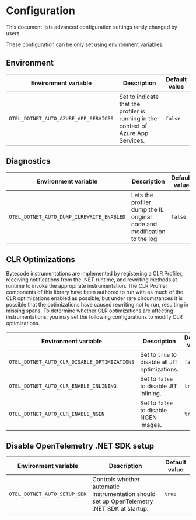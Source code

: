 # Configuration

This document lists advanced configuration settings rarely changed by users.

These configuration can be only set using environment variables.

## Environment

| Environment variable                  | Description                                                                        | Default value |
|---------------------------------------|------------------------------------------------------------------------------------|---------------|
| `OTEL_DOTNET_AUTO_AZURE_APP_SERVICES` | Set to indicate that the profiler is running in the context of Azure App Services. | `false`       |

## Diagnostics

| Environment variable                      | Description                                                              | Default value |
|-------------------------------------------|--------------------------------------------------------------------------|---------------|
| `OTEL_DOTNET_AUTO_DUMP_ILREWRITE_ENABLED` | Lets the profiler dump the IL original code and modification to the log. | `false`       |

## CLR Optimizations

Bytecode instrumentations are implemented by registering a CLR Profiler, receiving
notifications from the .NET runtime, and rewriting methods at runtime to invoke the
appropriate instrumentation. The CLR Profiler components of this library have been
authored to run with as much of the CLR optimizations enabled as possible, but under
rare circumstances it is possible that the optimizations have caused rewriting
not to run, resulting in missing spans. To determine whether CLR optimizations
are affecting instrumentations, you may set the following configurations to
modify CLR optimizations.

| Environment variable                         | Description                                     | Default value |
|----------------------------------------------|-------------------------------------------------|---------------|
| `OTEL_DOTNET_AUTO_CLR_DISABLE_OPTIMIZATIONS` | Set to `true` to disable all JIT optimizations. | `false`       |
| `OTEL_DOTNET_AUTO_CLR_ENABLE_INLINING`       | Set to `false` to disable JIT inlining.         | `true`        |
| `OTEL_DOTNET_AUTO_CLR_ENABLE_NGEN`           | Set to `false` to disable NGEN images.          | `true`        |

## Disable OpenTelemetry .NET SDK setup

| Environment variable         | Description                                                                                 | Default value |
|------------------------------|---------------------------------------------------------------------------------------------|---------------|
| `OTEL_DOTNET_AUTO_SETUP_SDK` | Controls whether automatic instrumentation should set up OpenTelemetry .NET SDK at startup. | `true`        |

